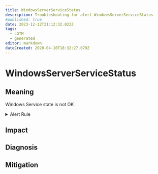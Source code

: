 ```yaml
---
title: WindowsServerServiceStatus
description: Troubleshooting for alert WindowsServerServiceStatus
#published: true
date: 2023-12-12T21:12:32.022Z
tags: 
  - LGTM
  - generated
editor: markdown
dateCreated: 2020-04-10T18:32:27.079Z
---
```


# WindowsServerServiceStatus

## Meaning
[//]: # "Short paragraph that explains what the alert means"
Windows Service state is not OK

<details>
  <summary>Alert Rule</summary>

{{% rule "windows-server/windows-exporter.yml" "WindowsServerServiceStatus" %}}

{{% comment %}}

```yaml
alert: WindowsServerServiceStatus
expr: windows_service_status{status="ok"} != 1
for: 1m
labels:
    severity: critical
annotations:
    summary: Windows Server service Status (instance {{ $labels.instance }})
    description: |-
        Windows Service state is not OK
          VALUE = {{ $value }}
          LABELS = {{ $labels }}
    runbook: https://github.com/srerun/prometheus-alerts/blob/main/content/runbooks/windows-exporter/WindowsServerServiceStatus.md

```

{{% /comment %}}

</details>


## Impact
[//]: # "What could / will happen if the alert is not addressed"



## Diagnosis
[//]: # "Steps to take to identify the cause of the problem"



## Mitigation
[//]: # "The steps necessary to resolve the alert"
